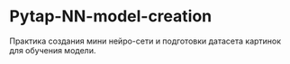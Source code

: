 # Pytap-NN-model-creation

Практика создания мини нейро-сети и подготовки датасета картинок для обучения модели.
